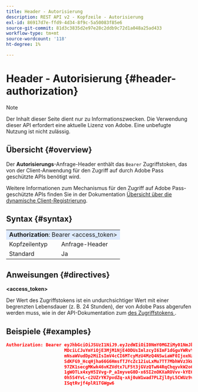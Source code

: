 ```yaml
---
title: Header - Autorisierung
description: REST API v2 - Kopfzeile - Autorisierung
exl-id: 86917d7e-ffd9-4d34-8f9c-5a50083f85e6
source-git-commit: 81d3c3835d2e97e28c2ddb9c72d1a048a25ad433
workflow-type: tm+mt
source-wordcount: '118'
ht-degree: 1%

---
```



# Header - Autorisierung {#header-authorization}

>[!NOTE]
>
> Der Inhalt dieser Seite dient nur zu Informationszwecken. Die Verwendung dieser API erfordert eine aktuelle Lizenz von Adobe. Eine unbefugte Nutzung ist nicht zulässig.

## Übersicht {#overview}

Der <b>Autorisierungs</b>-Anfrage-Header enthält das `Bearer` Zugriffstoken, das von der Client-Anwendung für den Zugriff auf durch Adobe Pass geschützte APIs benötigt wird.

Weitere Informationen zum Mechanismus für den Zugriff auf Adobe Pass-geschützte APIs finden Sie in der Dokumentation [Übersicht über die dynamische Client-Registrierung](../../../rest-api-dcr/dynamic-client-registration-overview.md).

## Syntax {#syntax}

<table style="table-layout:auto">
   <tr>
      <td style="background-color: #DEEBFF;" colspan="2"><b>Authorization</b>: Bearer &lt;access_token&gt;</td>
   </tr>
   <tr>
      <td>Kopfzeilentyp</td>
      <td>Anfrage-Header</td>
   </tr>
   <tr>
      <td>Standard</td>
      <td>Ja</td>
   </tr>
</table>

## Anweisungen {#directives}

<b>&lt;access_token></b>

Der Wert des Zugriffstokens ist ein undurchsichtiger Wert mit einer begrenzten Lebensdauer (z. B. 24 Stunden), der von Adobe Pass abgerufen werden muss, wie in der API-Dokumentation zum [ des Zugriffstokens ](../../../rest-api-dcr/apis/dynamic-client-registration-apis-retrieve-access-token.md).

## Beispiele {#examples}

```JSON
Authorization: Bearer eyJhbGciOiJSUzI1NiJ9.eyJzdWIiOiI0NmY0MGZiMy01NmJkLTQyYTktOTExYS02YmZmNmEyZmY0
                      MDciLCJuYmYiOjE3MjM1NjE4ODUsImlzcyI6ImF1dGguYWRvYmUuY29tIiwic2NvcGVzIjoiYXBpO
                      mNsaWVudDp2MiIsImV4cCI6MTcyMzU4MzQ4NSwiaWF0IjoxNzIzNTYxODg1fQ.aZUZqwN2fCqNXgX
                      SdKFG9_HcqHjha66G6HmsfTJYcZc12iuLxMu7TT7MbhWVz3kW1jRqgJv8PHhrFSBL5_dgJ1PRSuDg
                      97ZK1secgMKwk46vKZVdtx7LF5t3jGVzQTwN4RqChqyvkW2o67KxVk5xarwJtwB2fwhX_732CYDcv
                      1gWOTLx4xyH5IVvg-P_aImyveG0D-x65I2nOKXaROVvv-kYE6B9OQv_-JBGj72R_yS2AyJQC0R_im
                      0h5S4YvL-c2UZrYK7pvdZq-xAj0uW1wad7PLZjl8yL5CWUz9vzQk2Cmj8adsydjb0u0P3aFrJ0HE9
                      ISqtRvjf4plR1TGWgw6
```
